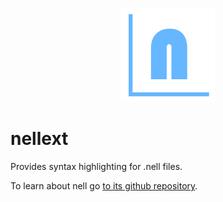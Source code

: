 <p align="center">
    <img src="images/logo.png" alt="logo" title="logo" width="150" height="150" />
</p>

# nellext

Provides syntax highlighting for .nell files.

To learn about nell go [to its github repository](https://github.com/ArianDannemann/nell).
